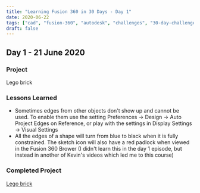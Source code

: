 ```yaml
---
title: "Learning Fusion 360 in 30 Days - Day 1"
date: 2020-06-22
tags: ["cad", "fusion-360", "autodesk", "challenges", "30-day-challenge", "fusion-360-in-30"]
draft: false
---
```

## Day 1 - 21 June 2020

### Project

Lego brick

### Lessons Learned

- Sometimes edges from other objects don't show up and cannot be used. To enable them use the setting Preferences → Design → Auto Project Edges on Reference, or play with the settings in Display Settings → Visual Settings 
- All the edges of a shape will turn from blue to black when it is fully constrained. The sketch icon will also have a red padlock when viewed in the Fusion 360 Brower (I didn't learn this in the day 1 episode, but instead in another of Kevin's videos which led me to this course)

### Completed Project
[Lego brick](https://a360.co/2AnhHpz)
